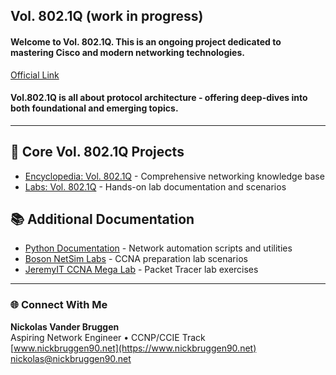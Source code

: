 ## Vol. 802.1Q (work in progress)   
#### Welcome to Vol. 802.1Q. This is an ongoing project dedicated to mastering Cisco and modern networking technologies.
[Official Link](https://www.nickbruggen90.net)
#### Vol.802.1Q is all about protocol architecture - offering deep-dives into both foundational and emerging topics.
---
## 🔮 Core Vol. 802.1Q Projects
* [Encyclopedia: Vol. 802.1Q](https://github.com/nickbruggen90/Networking-Encyclopedia-frontside) - Comprehensive networking knowledge base
* [Labs: Vol. 802.1Q](https://github.com/nickbruggen90/LabsVol8021Q/tree/main) - Hands-on lab documentation and scenarios

## 📚 Additional Documentation
* [Python Documentation](https://github.com/nickbruggen90/Python-Documentation/tree/main) - Network automation scripts and utilities
* [Boson NetSim Labs](https://github.com/nickbruggen90/Boson-NetSim-Labs) - CCNA preparation lab scenarios
* [JeremyIT CCNA Mega Lab](https://github.com/nickbruggen90/Packet-Tracer-Mega-Lab) - Packet Tracer lab exercises
---
### 🌐 Connect With Me

**Nickolas Vander Bruggen**  
Aspiring Network Engineer • CCNP/CCIE Track  
[www.nickbruggen90.net](https://www.nickbruggen90.net)   
nickolas@nickbruggen90.net
